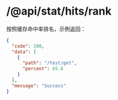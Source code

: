# /@api/stat/hits/rank

按照缓存命中率排名，示例返回：

```json
{
  "code": 200,
  "data": [
    {
      "path": "/test/get",
      "percent": 65.8
    }
  ],
  "message": "Success"
}
```



